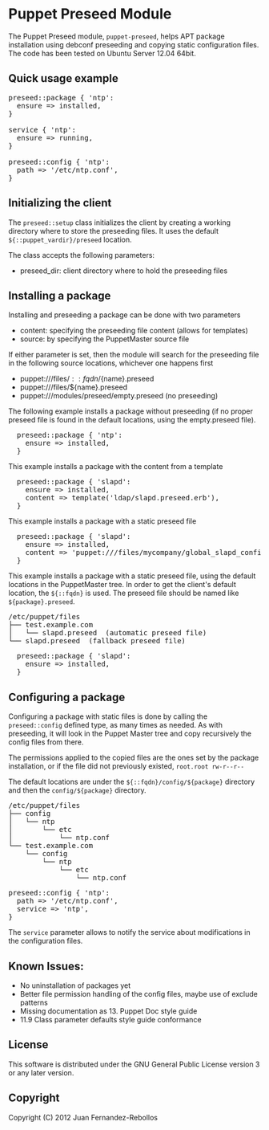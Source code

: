 Puppet Preseed Module
=====================

The Puppet Preseed module, `puppet-preseed`, helps APT package installation
using debconf preseeding and copying static configuration files. The code
has been tested on Ubuntu Server 12.04 64bit.

Quick usage example
-------------------

<pre>
preseed::package { 'ntp':
  ensure => installed,
}

service { 'ntp':
  ensure => running,
}

preseed::config { 'ntp':
  path => '/etc/ntp.conf',
}
</pre>


Initializing the client
-----------------------

The `preseed::setup` class initializes the client by creating a working
directory where to store the preseeding files. It uses the default
`${::puppet_vardir}/preseed` location.

The class accepts the following parameters:

* preseed_dir: client directory where to hold the preseeding files


Installing a package
--------------------

Installing and preseeding a package can be done with two parameters

* content: specifying the preseeding file content (allows for templates)
* source: by specifying the PuppetMaster source file

If either parameter is set, then the module will search for the preseeding
file in the following source locations, whichever one happens first

* puppet:///files/${::fqdn}/${name}.preseed
* puppet:///files/${name}.preseed
* puppet:///modules/preseed/empty.preseed (no preseeding)

The following example installs a package without preseeding (if no proper preseed file
is found in the default locations, using the empty.preseed file). 

<pre>
  preseed::package { 'ntp':
    ensure => installed,
  }
</pre>

This example installs a package with the content from a template

<pre>
  preseed::package { 'slapd':
    ensure => installed,
    content => template('ldap/slapd.preseed.erb'),
  }
</pre>

This example installs a package with a static preseed file

<pre>
  preseed::package { 'slapd':
    ensure => installed,
    content => 'puppet:///files/mycompany/global_slapd_config.preseed',
  }
</pre>

This example installs a package with a static preseed file, using the default
locations in the PuppetMaster tree. In order to get the client's default location,
the `${::fqdn}` is used. The preseed file should be named like `${package}.preseed`.

<pre>
/etc/puppet/files
├── test.example.com
│   └── slapd.preseed  (automatic preseed file)
└── slapd.preseed  (fallback preseed file)
</pre>

<pre>
  preseed::package { 'slapd':
    ensure => installed,
  }
</pre>


Configuring a package
---------------------

Configuring a package with static files is done by calling the `preseed::config` defined type,
as many times as needed. As with preseeding, it will look in the Puppet Master tree and copy
recursively the config files from there.

The permissions applied to the copied files are the ones set by the package installation,
or if the file did not previously existed, `root.root rw-r--r--`

The default locations are under the `${::fqdn}/config/${package}` directory and then the
`config/${package}` directory.

<pre>
/etc/puppet/files
├── config
│   └── ntp
│       └── etc
│           └── ntp.conf
└── test.example.com
    └── config
        └── ntp
            └── etc
                └── ntp.conf
</pre>

<pre>
preseed::config { 'ntp':
  path => '/etc/ntp.conf',
  service => 'ntp',
}
</pre>

The `service` parameter allows to notify the service about modifications in the configuration
files.


Known Issues:
-------------

* No uninstallation of packages yet
* Better file permission handling of the config files, maybe use of exclude patterns
* Missing documentation as 13. Puppet Doc style guide
* 11.9 Class parameter defaults style guide conformance

License
-------

This software is distributed under the GNU General Public License
version 3 or any later version.

Copyright
---------

Copyright (C) 2012 Juan Fernandez-Rebollos

